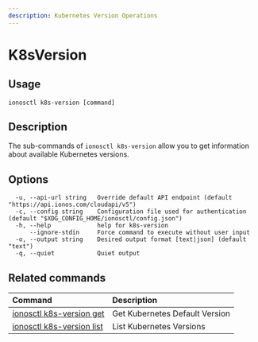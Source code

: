 ```yaml
---
description: Kubernetes Version Operations
---
```


# K8sVersion

## Usage

```text
ionosctl k8s-version [command]
```

## Description

The sub-commands of `ionosctl k8s-version` allow you to get information about available Kubernetes versions.

## Options

```text
  -u, --api-url string   Override default API endpoint (default "https://api.ionos.com/cloudapi/v5")
  -c, --config string    Configuration file used for authentication (default "$XDG_CONFIG_HOME/ionosctl/config.json")
  -h, --help             help for k8s-version
      --ignore-stdin     Force command to execute without user input
  -o, --output string    Desired output format [text|json] (default "text")
  -q, --quiet            Quiet output
```

## Related commands

| Command | Description |
| :--- | :--- |
| [ionosctl k8s-version get](get.md) | Get Kubernetes Default Version |
| [ionosctl k8s-version list](list.md) | List Kubernetes Versions |

